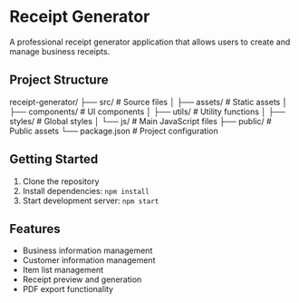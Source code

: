 # Receipt Generator

A professional receipt generator application that allows users to create and manage business receipts.

## Project Structure

receipt-generator/
├── src/ # Source files
│ ├── assets/ # Static assets
│ ├── components/ # UI components
│ ├── utils/ # Utility functions
│ ├── styles/ # Global styles
│ └── js/ # Main JavaScript files
├── public/ # Public assets
└── package.json # Project configuration


## Getting Started

1. Clone the repository
2. Install dependencies: `npm install`
3. Start development server: `npm start`

## Features

- Business information management
- Customer information management
- Item list management
- Receipt preview and generation
- PDF export functionality